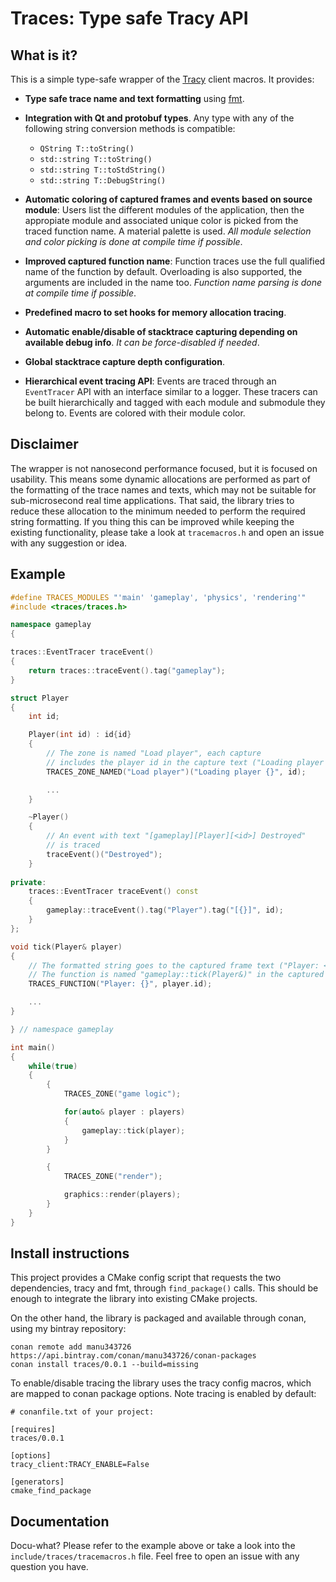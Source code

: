 # Traces: Type safe Tracy API

## What is it?

This is a simple type-safe wrapper of the
[Tracy](https://github.com/wolfpld/tracy) client macros. It provides:

 - **Type safe trace name and text formatting** using
 [fmt](https://github.com/fmtlib/fmt).
 - **Integration with Qt and protobuf types**. Any type with any of the following
 string conversion methods is compatible:
   - `QString T::toString()`
   - `std::string T::toString()`
   - `std::string T::toStdString()`
   - `std::string T::DebugString()`

 - **Automatic coloring of captured frames and events based on source module**: Users list the
 different modules of the application, then the appropiate module and
 associated unique color is picked from the traced function name. A material
 palette is used. *All module selection and color picking is done at compile
 time if possible*.
 - **Improved captured function name**: Function traces use the full qualified name
 of the function by default. Overloading is also supported, the arguments are
 included in the name too. *Function name parsing is done at compile time if
 possible*.

 - **Predefined macro to set hooks for memory allocation tracing**.

 - **Automatic enable/disable of stacktrace capturing depending on available debug info**. *It can be force-disabled if needed*. 

 - **Global stacktrace capture depth configuration**.

 - **Hierarchical event tracing API**: Events are traced through an
 `EventTracer` API with an interface similar to a logger. These tracers can
 be built hierarchically and tagged with each module and submodule they
 belong to. Events are colored with their module color.

## Disclaimer

The wrapper is not nanosecond performance focused, but it is focused on
usability. This means some dynamic allocations are performed as part of the
formatting of the trace names and texts, which may not be suitable for
sub-microsecond real time applications. That said, the library tries to reduce
these allocation to the minimum needed to perform the required string
formatting. If you thing this can be improved while keeping the existing
functionality, please take a look at `tracemacros.h` and open an issue with any
suggestion or idea.

## Example

``` cpp
#define TRACES_MODULES "'main' 'gameplay', 'physics', 'rendering'"
#include <traces/traces.h>

namespace gameplay
{

traces::EventTracer traceEvent()
{
    return traces::traceEvent().tag("gameplay");
}

struct Player
{
    int id;

    Player(int id) : id{id}
    {
        // The zone is named "Load player", each capture
        // includes the player id in the capture text ("Loading player <id>")
        TRACES_ZONE_NAMED("Load player")("Loading player {}", id);

        ...
    }

    ~Player()
    {
        // An event with text "[gameplay][Player][<id>] Destroyed"
        // is traced
        traceEvent()("Destroyed");
    }
    
private:
    traces::EventTracer traceEvent() const
    {
        gameplay::traceEvent().tag("Player").tag("[{}]", id);
    }
};

void tick(Player& player)
{
    // The formatted string goes to the captured frame text ("Player: <id>")
    // The function is named "gameplay::tick(Player&)" in the captured frame
    TRACES_FUNCTION("Player: {}", player.id);

    ...
}

} // namespace gameplay

int main()
{
    while(true)
    {
        {
            TRACES_ZONE("game logic");

            for(auto& player : players)
            {
                gameplay::tick(player);
            }
        }

        {
            TRACES_ZONE("render");

            graphics::render(players);
        }
    }
}
```

## Install instructions

This project provides a CMake config script that requests the two dependencies,
tracy and fmt, through `find_package()` calls. This should be enough to
integrate the library into existing CMake projects.

On the other hand, the library is packaged and available through conan, using
my bintray repository:

```
conan remote add manu343726 https://api.bintray.com/conan/manu343726/conan-packages
conan install traces/0.0.1 --build=missing 
```

To enable/disable tracing the library uses the tracy config macros, which are
mapped to conan package options. Note tracing is enabled by default:

```
# conanfile.txt of your project:

[requires]
traces/0.0.1

[options]
tracy_client:TRACY_ENABLE=False

[generators]
cmake_find_package

```

## Documentation

Docu-what? Please refer to the example above or take a look into the
`include/traces/tracemacros.h` file. Feel free to open an issue with any
question you have.
